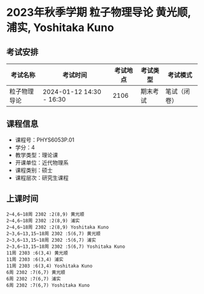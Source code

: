 # 2023年秋季学期 粒子物理导论 黄光顺, 浦实, Yoshitaka Kuno




## 考试安排

| 考试名称 | 考试时间 | 考试地点 | 考试类型 | 考试模式 |
| -------- | -------- | -------- | -------- | -------- |
| 粒子物理导论 | 2024-01-12 14:30 - 16:30 | 2106 | 期末考试 | 笔试（闭卷） |





## 课程信息

- 课程号：PHYS6053P.01
- 学分：4
- 教学类型：理论课
- 开课单位：近代物理系
- 课程类别：硕士
- 课程层次：研究生课程

## 上课时间

```
2~4,6~18周 2302 :2(8,9) 黄光顺
2~4,6~18周 2302 :2(8,9) 浦实
2~4,6~18周 2302 :2(8,9) Yoshitaka Kuno
2~3,6~13,15~18周 2302 :5(6,7) 黄光顺
2~3,6~13,15~18周 2302 :5(6,7) 浦实
2~3,6~13,15~18周 2302 :5(6,7) Yoshitaka Kuno
11周 2303 :6(3,4) 黄光顺
11周 2303 :6(3,4) 浦实
11周 2303 :6(3,4) Yoshitaka Kuno
6周 2302 :7(6,7) 黄光顺
6周 2302 :7(6,7) 浦实
6周 2302 :7(6,7) Yoshitaka Kuno
```


